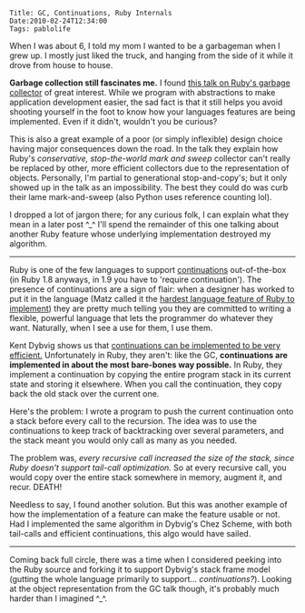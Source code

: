     Title: GC, Continuations, Ruby Internals
    Date:2010-02-24T12:34:00
    Tags: pablolife

When I was about 6, I told my mom I wanted to be a garbageman when I grew up.
I mostly just liked the truck, and hanging from the side  of it while it drove
from house to house.

**Garbage collection still fascinates me.** I found [this talk on Ruby's
garbage collector][1] of great interest. While we program with abstractions to
make application development easier, the sad fact is that it still helps you
avoid shooting yourself in the foot to know how your languages features are
being implemented. Even if it didn't, wouldn't you be curious?

This is also a great example of a poor (or simply inflexible) design choice
having major consequences down the road. In the talk they explain how Ruby's
_conservative, stop-the-world mark and sweep_ collector can't really be
replaced by other, more efficient collectors due to the representation of
objects. Personally, I'm partial to generational stop-and-copy's; but it only
showed up in the talk as an impossibility. The best they could do was curb
their lame mark-and-sweep (also Python uses reference counting lol).

I dropped a lot of jargon there; for any curious folk, I can explain what they
mean in a later post ^_^ I'll spend the remainder of this one talking about
another Ruby feature whose underlying implementation destroyed my algorithm.

---

Ruby is one of the few languages to support [continuations][2] out-of-the-box
(in Ruby 1.8 anyways, in 1.9 you have to 'require continuation'). The presence
of continuations are a sign of flair: when a designer has worked to put it in
the language (Matz called it the [hardest language feature of Ruby to
implement][3]) they are pretty much telling you they are committed to writing
a flexible, powerful language that lets the programmer do whatever they want.
Naturally, when I see a use for them, I use them.

Kent Dybvig shows us that [continuations can be implemented to be very
efficient.][4] Unfortunately in Ruby, they aren't: like the GC,
**continuations are implemented in about the most bare-bones way possible.**
In Ruby, they implement a continuation by copying the entire program stack in
its current state and storing it elsewhere. When you call the continuation,
they copy back the old stack over the current one.

Here's the problem: I wrote a program to push the current continuation onto a
stack before every call to the recursion. The idea was to use the
continuations to keep track of backtracking over several parameters, and the
stack meant you would only call as many as you needed.

The problem was, _every recursive call increased the size of the stack, since
Ruby doesn't support tail-call optimization._ So at every recursive call, you
would copy over the entire stack somewhere in memory, augment it, and recur.
DEATH!

Needless to say, I found another solution. But this was another example of how
the implementation of a feature can make the feature usable or not. Had I
implemented the same algorithm in Dybvig's Chez Scheme, with both tail-calls
and efficient continuations, this algo would have sailed.

---

Coming back full circle, there was a time when I considered peeking into the
Ruby source and forking it to support Dybvig's stack frame model (gutting the
whole language primarily to support... _continuations?_). Looking at the
object representation from the GC talk though, it's probably much harder than
I imagined ^_^.


   [1]: http://timetobleed.com/garbage-collection-slides-from-la-ruby-conference/

   [2]: http://en.wikipedia.org/wiki/Continuation

   [3]: http://www.infoq.com/interviews/yukihiro-matz-language-design

   [4]: http://lambda-the-ultimate.org/node/3527
